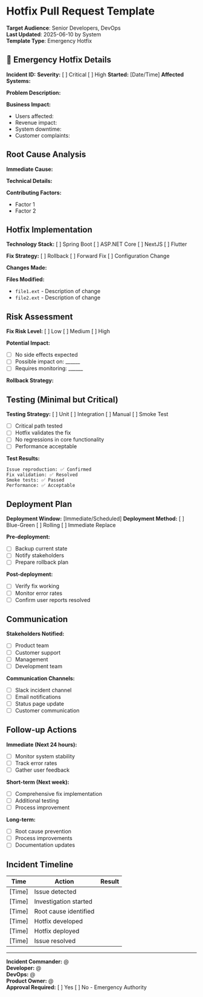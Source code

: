 # Hotfix Pull Request Template

**Target Audience**: Senior Developers, DevOps  
**Last Updated**: 2025-06-10 by System  
**Template Type**: Emergency Hotfix

## 🚨 Emergency Hotfix Details
**Incident ID:** 
**Severity:** [ ] Critical [ ] High
**Started:** [Date/Time]
**Affected Systems:** 

**Problem Description:**
<!-- Clear, concise description of the critical issue -->

**Business Impact:**
- Users affected: 
- Revenue impact: 
- System downtime: 
- Customer complaints: 

## Root Cause Analysis
**Immediate Cause:**
<!-- What directly caused the failure -->

**Technical Details:**
<!-- Technical explanation of the failure -->

**Contributing Factors:**
- Factor 1
- Factor 2

## Hotfix Implementation
**Technology Stack:** [ ] Spring Boot [ ] ASP.NET Core [ ] NextJS [ ] Flutter

**Fix Strategy:** [ ] Rollback [ ] Forward Fix [ ] Configuration Change

**Changes Made:**
<!-- Minimal, targeted changes to resolve the issue -->

**Files Modified:**
- `file1.ext` - Description of change
- `file2.ext` - Description of change

## Risk Assessment
**Fix Risk Level:** [ ] Low [ ] Medium [ ] High

**Potential Impact:**
- [ ] No side effects expected
- [ ] Possible impact on: ______
- [ ] Requires monitoring: ______

**Rollback Strategy:**
<!-- How to quickly revert this hotfix -->

## Testing (Minimal but Critical)
**Testing Strategy:** [ ] Unit [ ] Integration [ ] Manual [ ] Smoke Test

- [ ] Critical path tested
- [ ] Hotfix validates the fix
- [ ] No regressions in core functionality
- [ ] Performance acceptable

**Test Results:**
```
Issue reproduction: ✅ Confirmed
Fix validation: ✅ Resolved
Smoke tests: ✅ Passed
Performance: ✅ Acceptable
```

## Deployment Plan
**Deployment Window:** [Immediate/Scheduled]
**Deployment Method:** [ ] Blue-Green [ ] Rolling [ ] Immediate Replace

**Pre-deployment:**
- [ ] Backup current state
- [ ] Notify stakeholders
- [ ] Prepare rollback plan

**Post-deployment:**
- [ ] Verify fix working
- [ ] Monitor error rates
- [ ] Confirm user reports resolved

## Communication
**Stakeholders Notified:**
- [ ] Product team
- [ ] Customer support
- [ ] Management
- [ ] Development team

**Communication Channels:**
- [ ] Slack incident channel
- [ ] Email notifications
- [ ] Status page update
- [ ] Customer communication

## Follow-up Actions
**Immediate (Next 24 hours):**
- [ ] Monitor system stability
- [ ] Track error rates
- [ ] Gather user feedback

**Short-term (Next week):**
- [ ] Comprehensive fix implementation
- [ ] Additional testing
- [ ] Process improvement

**Long-term:**
- [ ] Root cause prevention
- [ ] Process improvements
- [ ] Documentation updates

## Incident Timeline
| Time | Action | Result |
|------|--------|--------|
| [Time] | Issue detected | |
| [Time] | Investigation started | |
| [Time] | Root cause identified | |
| [Time] | Hotfix developed | |
| [Time] | Hotfix deployed | |
| [Time] | Issue resolved | |

---
**Incident Commander:** @  
**Developer:** @  
**DevOps:** @  
**Product Owner:** @  
**Approval Required:** [ ] Yes [ ] No - Emergency Authority
